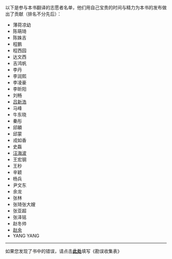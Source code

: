 以下是参与本书翻译的志愿者名单，他们用自己宝贵的时间与精力为本书的发布做出了贡献（排名不分先后）：

* 薄荷凉幼
* 陈萌琦 
* 陈姝吉
* 程鹏
* 程西园
* 达文西
* 吉鸿帆
* 李丹
* 李润熙
* 李凌豪
* 李昕阳
* 刘畅
* [吕新浩](http://weibo.com/u/1882603481)
* 马峰
* 牛东晓
* 秦彤
* 邱頔
* 邱蒙
* 戎如香
* 史磊
* [汪海波](www.weibo.com/highball)
* 王宏钢
* 王秒
* 辛颖
* 杨兵
* 尹文东
* 余龙
* 张林
* 张琦张大嫂
* 张亚超
* 张泽铭
* 赵冬帅
* [赵余](http://weibo.com/zyandroid)
* YANG YANG

<hr />


如果您发现了书中的错误，请点击[**此处**](http://www.mikecrm.com/f.php?t=rfcRrW)填写《勘误收集表》